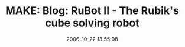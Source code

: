 ---
date: 2006-10-22 13:55:08
link:
  source: delicious
  source_url: https://del.icio.us/roytang
  text: 'MAKE: Blog: RuBot II - The Rubik''s cube solving robot'
  url: http://www.makezine.com/blog/archive/2006/10/rubot_ii_the_ru.html?CMP=OTC-0D6B48984890
slug: make-blog-rubot-ii-the-rubik-s-cube-solving-robot
source: delicious
tags:
- cool
- videos
title: 'MAKE: Blog: RuBot II - The Rubik''s cube solving robot'
---